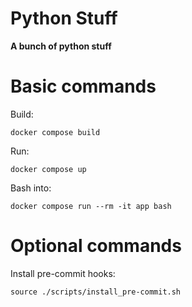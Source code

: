 Python Stuff
========================================================
**A bunch of python stuff**

# Basic commands

Build:
```shell
docker compose build
```

Run:
```shell
docker compose up
```

Bash into:
```shell
docker compose run --rm -it app bash
```

# Optional commands

Install pre-commit hooks:
```shell
source ./scripts/install_pre-commit.sh
```
